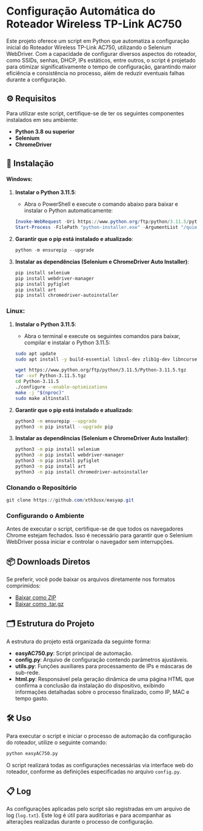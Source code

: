 
# Configuração Automática do Roteador Wireless TP-Link AC750

Este projeto oferece um script em Python que automatiza a configuração inicial do Roteador Wireless TP-Link AC750, utilizando o Selenium WebDriver. Com a capacidade de configurar diversos aspectos do roteador, como SSIDs, senhas, DHCP, IPs estáticos, entre outros, o script é projetado para otimizar significativamente o tempo de configuração, garantindo maior eficiência e consistência no processo, além de reduzir eventuais falhas durante a configuração.

## ⚙️ Requisitos

Para utilizar este script, certifique-se de ter os seguintes componentes instalados em seu ambiente:

- **Python 3.8 ou superior**
- **Selenium**
- **ChromeDriver**

## 🚀 Instalação

#### Windows:

1. **Instalar o Python 3.11.5**:
   - Abra o PowerShell e execute o comando abaixo para baixar e instalar o Python automaticamente:
   ```powershell
   Invoke-WebRequest -Uri https://www.python.org/ftp/python/3.11.5/python-3.11.5-amd64.exe -OutFile python-installer.exe
   Start-Process -FilePath "python-installer.exe" -ArgumentList "/quiet InstallAllUsers=1 PrependPath=1" -Wait
   ```

2. **Garantir que o pip está instalado e atualizado**:
   ```powershell
   python -m ensurepip --upgrade
   ```

3. **Instalar as dependências (Selenium e ChromeDriver Auto Installer)**:
   ```powershell
   pip install selenium
   pip install webdriver-manager
   pip install pyfiglet
   pip install art
   pip install chromedriver-autoinstaller
   ```

### Linux:

1. **Instalar o Python 3.11.5**:
   - Abra o terminal e execute os seguintes comandos para baixar, compilar e instalar o Python 3.11.5:

   ```bash
   sudo apt update
   sudo apt install -y build-essential libssl-dev zlib1g-dev libncurses5-dev libbz2-dev libreadline-dev libsqlite3-dev wget curl llvm libncursesw5-dev xz-utils tk-dev libxml2-dev libxmlsec1-dev libffi-dev liblzma-dev

   wget https://www.python.org/ftp/python/3.11.5/Python-3.11.5.tgz
   tar -xvf Python-3.11.5.tgz
   cd Python-3.11.5
   ./configure --enable-optimizations
   make -j "$(nproc)"
   sudo make altinstall
   ```

2. **Garantir que o pip está instalado e atualizado**:
   ```bash
   python3 -m ensurepip --upgrade
   python3 -m pip install --upgrade pip
   ```

3. **Instalar as dependências (Selenium e ChromeDriver Auto Installer)**:
   ```bash
   python3 -m pip install selenium
   python3 -m pip install webdriver-manager
   python3 -m pip install pyfiglet
   python3 -m pip install art
   python3 -m pip install chromedriver-autoinstaller


### Clonando o Repositório
   ```powershell
   git clone https://github.com/xth3usx/easyap.git
   ```

### Configurando o Ambiente

Antes de executar o script, certifique-se de que todos os navegadores Chrome estejam fechados. Isso é necessário para garantir que o Selenium WebDriver possa iniciar e controlar o navegador sem interrupções.

## 📦 Downloads Diretos

Se preferir, você pode baixar os arquivos diretamente nos formatos comprimidos:

- [Baixar como ZIP](https://github.com/xth3usx/easyap/blob/main/EasyAPConfig.zip)
- [Baixar como .tar.gz](https://github.com/seu_usuario/seu_repositorio/releases/download/v1.0.0/seu_arquivo.tar.gz)


## 🗂 Estrutura do Projeto

A estrutura do projeto está organizada da seguinte forma:

- **easyAC750.py**: Script principal de automação.
- **config.py**: Arquivo de configuração contendo parâmetros ajustáveis.
- **utils.py**: Funções auxiliares para processamento de IPs e máscaras de sub-rede.
- **html.py**: Responsável pela geração dinâmica de uma página HTML que confirma a conclusão da instalação do dispositivo, exibindo informações detalhadas sobre o processo finalizado, como IP, MAC e tempo gasto.

## 🛠 Uso

Para executar o script e iniciar o processo de automação da configuração do roteador, utilize o seguinte comando:

```bash
python easyAC750.py
```

O script realizará todas as configurações necessárias via interface web do roteador, conforme as definições especificadas no arquivo `config.py`.

## 📋 Log

As configurações aplicadas pelo script são registradas em um arquivo de log (`log.txt`). Este log é útil para auditorias e para acompanhar as alterações realizadas durante o processo de configuração.
